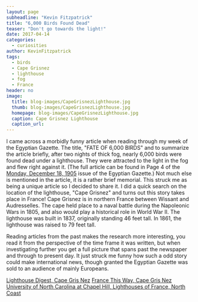 ```yaml
---
layout: page
subheadline: "Kevin Fitzpatrick"
title: "6,000 Birds Found Dead"
teaser: "Don't go towards the light!"
date: 2017-04-14
categories:
  - curiosities
author: KevinFitzpatrick
tags:
  - birds
  - Cape Grisnez
  - lighthouse
  - fog
  - France
header: no
image:
  title: blog-images/CapeGrisnezLighthouse.jpg
  thumb: blog-images/CapeGrisnezLighthouse.jpg
  homepage: blog-images/CapeGrisnezLighthouse.jpg
  caption: Cape Grisnez Lighthouse
  caption_url:
---
```

I came across a morbidly funny article when reading through my week of the Egyptian Gazette. The title, "FATE OF 6,000 BIRDS" and to summarize the article briefly, after two nights of thick fog, nearly 6,000 birds were found dead under a lighthouse. They were attracted to the light in the fog and flew right against it. (The full article can be found in Page 4 of the [Monday, December 18, 1905](https://cdn.rawgit.com/dig-eg-gaz/content/master/1905-12-18.xml) issue of the Egyptian Gazette.) Not much else is mentioned in the article, it is a rather brief memorial. This struck me as being a unique article so I decided to share it. I did a quick search on the location of the lighthouse, "Cape Grisnez" and turns out this story takes place in France! Cape Grisnez is in northern France between Wissant and Audresselles. The cape held place to a naval battle during the Napoleonic Wars in 1805, and also would play a historical role in World War II. The lighthouse was built in 1837, originally standing 46 feet tall. In 1861, the lighthouse was raised to 79 feet tall.

Reading articles from the past makes the research more interesting, you read it from the perspective of the time frame it was written, but when investigating further you get a full picture that spans past the newspaper and through to present day. It just struck me funny how such a odd story could make international news, though granted the Egyptian
Gazette was sold to an audience of mainly Europeans.

[Lighthouse Digest, Cape Gris Nez](http://www.lighthousedigest.com/digest/database/uniquelighthouse.cfm?value=5327)
[France This Way, Cape Gris Nez](http://www.francethisway.com/places/cap-gris-blanc-nez.php)
[University of North Carolina at Chapel Hill, Lighthouses of France, North Coast](https://www.unc.edu/~rowlett/lighthouse/fran.htm)
